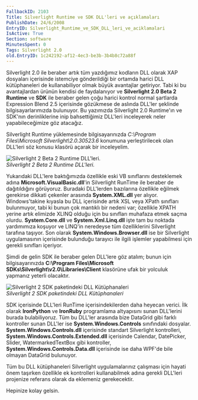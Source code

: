 ```yaml
---
FallbackID: 2103
Title: Silverlight Runtime ve SDK DLL'leri ve açıklamaları
PublishDate: 24/6/2008
EntryID: Silverlight_Runtime_ve_SDK_DLL_leri_ve_aciklamalari
IsActive: True
Section: software
MinutesSpent: 0
Tags: Silverlight 2.0
old.EntryID: 1c242192-af12-4ec3-be3b-3b4b8c72a88f
---
```

Silverlight 2.0 ile beraber artık tüm yazdığımız kodların DLL olarak XAP
dosyaları içerisinde istemciye gönderildiği bir ortamda harici DLL
kütüphaneleri de kullanabiliyor olmak büyük avantajlar getiriyor. Tabi
ki bu avantajlardan ürünün kendisi de faydalanıyor ve **Silverlight 2.0
Beta 2 Runtime** ve **SDK** ile beraber gelen çoğu harici kontrol normal
şartlarda Expression Blend 2.5 içerisinde gözükmese de aslında DLL'ler
şeklinde bilgisayarlarımızda bulunuyor. Bu yazımızda Silverlight 2.0
Runtime'ın ve SDK'nın derinliklerine inip bahsettiğimiz DLL'leri
inceleyerek neler yapabileceğimize göz atacağız.

Silverlight Runtime yüklemesinde bilgisayarınızda *C:\\Program
Files\\Microsoft Silverlight\\2.0.30523.6* konumuna yerleştirilecek olan
DLL'leri söz konusu klasörü açarak bir inceleyelim.

![Silverlight 2 Beta 2 Runtime
DLL'leri.](http://cdn.daron.yondem.com/assets/2103/24062008_1.gif)\
*Silverlight 2 Beta 2 Runtime DLL'leri.*

Yukarıdaki DLL'lere baktığımızda özellikle eski VB sınıflarını
desteklemek adına **Microsoft.VisualBasic.dll**'in Silverlight RunTime
ile beraber de dağıtıldığını görüyoruz. Buradaki DLL'lerden bazılarına
özellikle eğilmek gerekirse dikkati çekenler arasında **System.XML.dll**
yer alıyor. Windows'takine kıyasla bu DLL içerisinde artık XSL veya
XPath sınıfları bulunmuyor, tabi ki bunun çok mantıklı bir nedeni var;
özellikle XPATH yerine artık elimizde XLINQ olduğu için bu sınıfları
muhafaza etmek saçma olurdu. **System.Core.dll** ve
**System.Xml.Linq.dll** işte tam bu noktada yardımımıza koşuyor ve
LINQ'in neredeyse tüm özelliklerini Silverlight tarafına taşıyor. Son
olarak **System.Windows.Browser.dll** ise bir Silverlight uygulamasının
içerisinde bulunduğu tarayıcı ile ilgili işlemler yapabilmesi için
gerekli sınıfları içeriyor.

Şimdi de gelin SDK ile beraber gelen DLL'lere göz atalım; bunun için
bilgisayarınızda **C:\\Program Files\\Microsoft
SDKs\\Silverlight\\v2.0\\Libraries\\Client** klasörüne ufak bir yolculuk
yapmanız yeterli olacaktır.

![Silverlight 2 SDK paketindeki DLL
Kütüphanaleri](http://cdn.daron.yondem.com/assets/2103/24062008_2.gif)\
*Silverlight 2 SDK paketindeki DLL Kütüphanaleri*

SDK içerisinde DLL'leri RunTime içerisindekilerden daha heyecan verici.
İlk olarak **IronPython** ve **IronRuby** programlama altyapısını sunan
DLL'lerini burada bulabiliyoruz. Tüm bu DLL'ler arasında bize DataGrid
gibi farklı kontroller sunan DLL'ler ise **System.Windows.Controls**
sınıfındaki dosyalar. **System.Windows.Controls.dll** içerisinde
standart Silverlight kontrolleri,
**System.Windows.Controls.Extended.dll** içerisinde Calendar,
DatePicker, Slider, WatermarkedTextBox gibi kontroller,
**System.Windows.Controls.Data.dll** içerisinde ise daha WPF'de bile
olmayan DataGrid bulunuyor.

Tüm bu DLL kütüphaneleri Silverlight uygulamalarınız çalışması için
hayati önem taşırken özellikle ek kontrolleri kullanabilmek adına
gerekli DLL'leri projenize referans olarak da eklemeniz gerekecektir.

Hepinize kolay gelsin.


